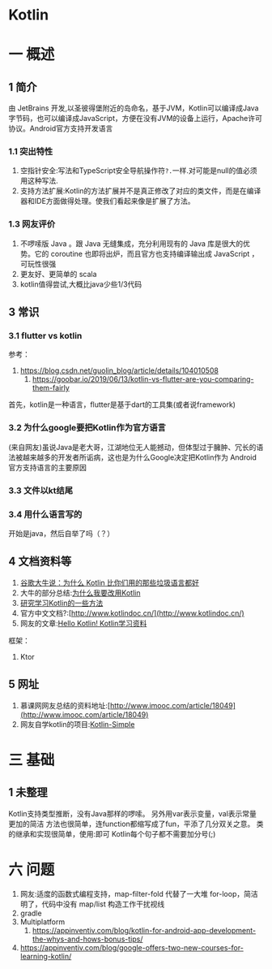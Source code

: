 # Kotlin
# 一 概述
## 1 简介
由 JetBrains 开发,以圣彼得堡附近的岛命名，基于JVM，Kotlin可以编译成Java字节码，也可以编译成JavaScript，方便在没有JVM的设备上运行，Apache许可协议。Android官方支持开发语言

### 1.1 突出特性
1. 空指针安全:写法和TypeScript安全导航操作符`?.`一样.对可能是null的值必须用这种写法.
2. 支持方法扩展:Kotlin的方法扩展并不是真正修改了对应的类文件，而是在编译器和IDE方面做得处理。使我们看起来像是扩展了方法。

### 1.3 网友评价
1. 不啰嗦版 Java 。跟 Java 无缝集成，充分利用现有的 Java 库是很大的优势。它的 coroutine 也即将出炉，而且官方也支持编译输出成 JavaScript ，可玩性很强
2. 更友好、更简单的 scala
3. kotlin值得尝试,大概比java少些1/3代码

## 3 常识
### 3.1 flutter vs kotlin
参考：
1. https://blog.csdn.net/guolin_blog/article/details/104010508
    1. https://goobar.io/2019/06/13/kotlin-vs-flutter-are-you-comparing-them-fairly
    
首先，kotlin是一种语言，flutter是基于dart的工具集(或者说framework)

### 3.2 为什么google要把Kotlin作为官方语言
(来自网友)虽说Java是老大哥，江湖地位无人能撼动，但体型过于臃肿、冗长的语法被越来越多的开发者所诟病，这也是为什么Google决定把Kotlin作为 Android官方支持语言的主要原因

### 3.3 文件以kt结尾

### 3.4 用什么语言写的
开始是java，然后自举了吗（？）

## 4 文档资料等
1. [谷歌大牛说：为什么 Kotlin 比你们用的那些垃圾语言都好](http://blog.jobbole.com/111249/)
2. 大牛的部分总结:[为什么我要改用Kotlin](http://blog.csdn.net/androidyue/article/details/72457157)
3. [研究学习Kotlin的一些方法](https://droidyue.com/blog/2017/05/08/how-to-study-kotlin/)
4. 官方中文文档?:[http://www.kotlindoc.cn/](http://www.kotlindoc.cn/)
5. 网友的文章:[Hello Kotlin! Kotlin学习资料](https://www.cnblogs.com/foxlee1024/p/6875902.html)

框架：
1. Ktor

## 5 网址
1. 慕课网网友总结的资料地址:[http://www.imooc.com/article/18049](http://www.imooc.com/article/18049)
2. 网友自学kotlin的项目:[Kotlin-Simple](https://github.com/youxin11544/Kotlin-learning)

# 三 基础
## 1 未整理
Kotlin支持类型推断，没有Java那样的啰嗦。
另外用var表示变量，val表示常量更加的简洁
方法也很简单，连function都缩写成了fun，平添了几分双关之意。
类的继承和实现很简单，使用:即可
Kotlin每个句子都不需要加分号(;)


# 六 问题
1. 网友:适度的函数式编程支持，map-filter-fold 代替了一大堆 for-loop，简洁明了，代码中没有 map/list 构造工作干扰视线
2. gradle
3. Multiplatform
    1. https://appinventiv.com/blog/kotlin-for-android-app-development-the-whys-and-hows-bonus-tips/
4. https://appinventiv.com/blog/google-offers-two-new-courses-for-learning-kotlin/